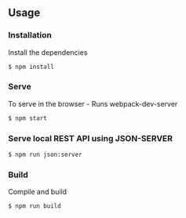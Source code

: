
## Usage

### Installation

Install the dependencies

```sh
$ npm install
```

### Serve
To serve in the browser  - Runs webpack-dev-server

```sh
$ npm start
```

### Serve local REST API using JSON-SERVER

```sh
$ npm run json:server
```

### Build
Compile and build

```sh
$ npm run build
```




